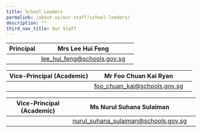```yaml
---
title: School Leaders
permalink: /about-us/our-staff/school-leaders/
description: ""
third_nav_title: Our Staff
---
```

| Principal | Mrs Lee Hui Feng |  |
| -------- | -------- | -------- |
|    | lee_hui_feng@schools.gov.sg     |     |




| Vice-Principal (Academic) | Mr Foo Chuan Kai Ryan |  |
| -------- | -------- | -------- |
|     | foo_chuan_kai@schools.gov.sg  |     |



| Vice-Principal (Academic) |Ms Nurul Suhana Sulaiman  |  |
| -------- | -------- | -------- |
|      | [nurul\_suhana\_sulaiman@schools.gov.sg](mailto:nurul_suhana_sulaiman@schools.gov.sg)     |  |